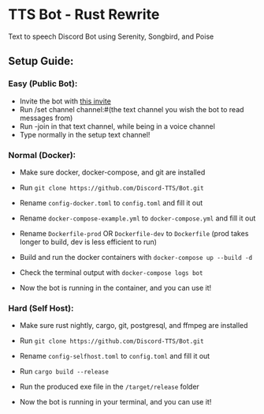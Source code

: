 # TTS Bot - Rust Rewrite

Text to speech Discord Bot using Serenity, Songbird, and Poise

## Setup Guide:
### Easy (Public Bot):
- Invite the bot with [this invite](https://bit.ly/TTSBotSlash)
- Run /set channel channel:#(the text channel you wish the bot to read messages from)
- Run -join in that text channel, while being in a voice channel
- Type normally in the setup text channel!

### Normal (Docker):
- Make sure docker, docker-compose, and git are installed
- Run `git clone https://github.com/Discord-TTS/Bot.git`
- Rename `config-docker.toml` to `config.toml` and fill it out
- Rename `docker-compose-example.yml` to `docker-compose.yml` and fill it out
- Rename `Dockerfile-prod` OR `Dockerfile-dev` to `Dockerfile`
(prod takes longer to build, dev is less efficient to run)

- Build and run the docker containers with `docker-compose up --build -d`
- Check the terminal output with `docker-compose logs bot`
- Now the bot is running in the container, and you can use it!

### Hard (Self Host):
- Make sure rust nightly, cargo, git, postgresql, and ffmpeg are installed
- Run `git clone https://github.com/Discord-TTS/Bot.git`
- Rename `config-selfhost.toml` to `config.toml` and fill it out

- Run `cargo build --release`
- Run the produced exe file in the `/target/release` folder
- Now the bot is running in your terminal, and you can use it!
